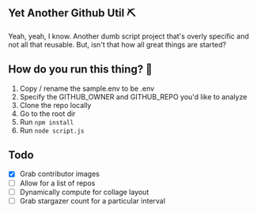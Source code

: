 ## Yet Another Github Util ⛏

Yeah, yeah, I know. Another dumb script project that's overly specific and not all that reusable. But, isn't that how all great things are started?

## How do you run this thing? 🤔

1. Copy / rename the sample.env to be .env
2. Specify the GITHUB_OWNER and GITHUB_REPO you'd like to analyze
3. Clone the repo locally
4. Go to the root dir
5. Run `npm install`
6. Run `node script.js`

## Todo

- [x] Grab contributor images
- [ ] Allow for a list of repos
- [ ] Dynamically compute for collage layout
- [ ] Grab stargazer count for a particular interval
